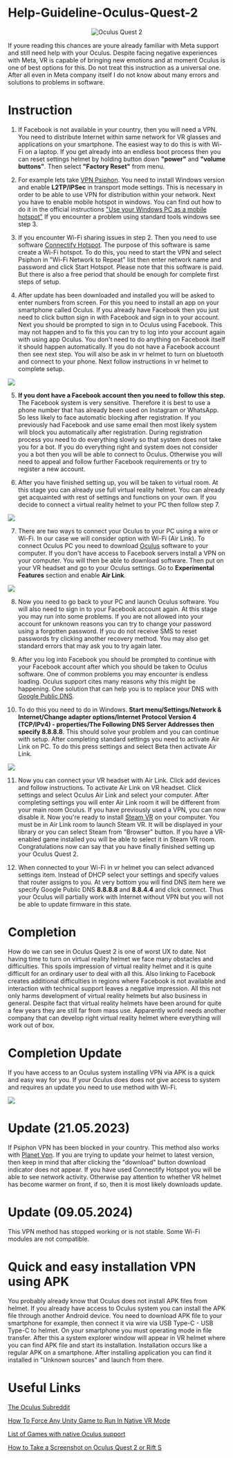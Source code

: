 # Help-Guideline-Oculus-Quest-2
<p align="center">
  <img src="https://equipvr.io/wp-content/uploads/2020/09/oculus-quest-2-logo-290.60505260324xauto@2x.png" alt="Oculus Quest 2"/>
</p>
If youre reading this chances are youre already familiar with Meta support and still need help with your Oculus. Despite facing negative experiences with Meta, VR is capable of bringing new emotions and at moment Oculus is one of best options for this. Do not treat this instruction as a universal one. After all even in Meta company itself I do not know about many errors and solutions to problems in software.


# Instruction

1. If Facebook is not available in your country, then you will need a VPN. You need to distribute Internet within same network for VR glasses and applications on your smartphone. The easiest way to do this is with Wi-Fi on a laptop. If you get already into an endless boot process then you can reset settings helmet by holding button down **"power"** and **"volume buttons"**. Then select **"Factory Reset"** from menu.

2. For example lets take [VPN Psiphon](https://psiphon.ca). You need to install Windows version and enable **L2TP/IPSec** in transport mode settings. This is necessary in order to be able to use VPN for distribution within your network. Next you have to enable mobile hotspot in windows. You can find out how to do it in the official instructions ["Use your Windows PC as a mobile hotspot"](https://support.microsoft.com/en-us/windows/use-your-windows-pc-as-a-mobile-hotspot-c89b0fad-72d5-41e8-f7ea-406ad9036b85) If you encounter a problem using standard tools windows see step 3.

3. If you encounter Wi-Fi sharing issues in step 2. Then you need to use software [Connectify Hotspot](https://connectify.me). The purpose of this software is same  create a Wi-Fi hotspot. To do this, you need to start the VPN and select Psiphon in "Wi-Fi Network to Repeat" list then enter network name and password and click Start Hotspot. Please note that this software is paid. But there is also a free period that should be enough for complete first steps of setup.

4. After update has been downloaded and installed you will be asked to enter numbers from screen. For this you need to install an app on your smartphone called Oculus. If you already have Facebook then you just need to click button sign in with Facebook and sign in to your account. Next you should be prompted to sign in to Oculus using Facebook. This may not happen and to fix this you can try to log into your account again with using app Oculus. You don't need to do anything on Facebook itself it should happen automatically. If you do not have a Facebook account then see next step. You will also be ask in vr helmet to turn on bluetooth and connect to your phone. Next follow instructions in vr helmet to complete setup.

![](https://g-h.sgp1.digitaloceanspaces.com/wp-content/uploads/2022/07/21093704/274083680_1272470853222344_8523922374175234195_n-1384x800.jpg)

5. **If you dont have a Facebook account then you need to follow this step.** The Facebook system is very sensitive. Therefore it is best to use a phone number that has already been used on Instagram or WhatsApp. So less likely to face automatic blocking after registration. If you previously had Facebook and use same email then most likely system will block you automatically after registration. During registration process you need to do everything slowly so that system does not take you for a bot. If you do everything right and system does not consider you a bot then you will be able to connect to Oculus. Otherwise you will need to appeal and follow further Facebook requirements or try to register a new account.

6. After you have finished setting up, you will be taken to virtual room. At this stage you can already use full virtual reality helmet. You can already get acquainted with rest of settings and functions on your own. If you decide to connect a virtual reality helmet to your PC then follow step 7.

![](https://cdn.vox-cdn.com/thumbor/dBex5B7ilaUi45xvvdHJAXarRgY=/1400x0/filters:no_upscale()/cdn.vox-cdn.com/uploads/chorus_asset/file/21882209/Home_environment_view_2.png)

7. There are two ways to connect your Oculus to your PC using a wire or Wi-Fi. In our case we will consider option with Wi-Fi (Air Link). To connect Oculus PC you need to download [Oculus](https://store.facebook.com/nl/quest/setup/?utm_source=store.facebook.com&utm_medium=oculusredirect) software to your computer. If you don't have access to Facebook servers install a VPN on your computer. You will then be able to download software. Then put on your VR headset and go to your Oculus settings. Go to **Experimental Features** section and enable **Air Link**. 

![](https://helpdeskgeek.com/wp-content/pictures/2022/04/image-182.png)

8. Now you need to go back to your PC and launch Oculus software. You will also need to sign in to your Facebook account again. At this stage you may run into some problems. If you are not allowed into your account for unknown reasons you can try to change your password using a forgotten password. If you do not receive SMS to reset passwords try clicking another recovery method. You may also get standard errors that may ask you to try again later.

9. After you log into Facebook you should be prompted to continue with your Facebook account after which you should be taken to Oculus software. One of common problems you may encounter is endless loading. Oculus support cites many reasons why this might be happening. One solution that can help you is to replace your DNS with [Google Public DNS](https://developers.google.com/speed/public-dns).

10. To do this you need to do in Windows. **Start menu/Settings/Network & Internet/Change adapter options/Internet Protocol Version 4 (TCP/IPv4) - properties/The Following DNS Server Addresses then specify 8.8.8.8**. This should solve your problem and you can continue with setup. After completing standard settings you need to activate Air Link on PC. To do this press settings and select Beta then activate Air Link.

![](https://roadtovrlive-5ea0.kxcdn.com/wp-content/uploads/2021/04/oculus-pc-enable-air-link.png)

11. Now you can connect your VR headset with Air Link. Click add devices and follow instructions. To activate Air Link on VR headset. Click settings and select Oculus Air Link and select your computer. After completing settings you will enter Air Link room it will be different from your main room Oculus. If you have previously used a VPN, you can now disable it. Now you're ready to install [Steam VR](https://store.steampowered.com/app/250820/SteamVR/) on your computer. You must be in Air Link room to launch Steam VR. It will be displayed in your library or you can select Steam from "Browser" button. If you have a VR-enabled game installed you will be able to select it in Steam VR room. Congratulations now can say that you have finally finished setting up your Oculus Quest 2.

12. When connected to your Wi-Fi in vr helmet you can select  advanced settings item. Instead of DHCP select your settings and specify values that router assigns to you. At very bottom you will find DNS item here we specify Google Public DNS **8.8.8.8** and **8.8.4.4** and click connect. Thus your Oculus will partially work with Internet without VPN but you will not be able to update firmware in this state.

# Completion

How do we can see in Oculus Quest 2 is one of worst UX to date. Not having time to turn on virtual reality helmet we face many obstacles and difficulties. This spoils impression of virtual reality helmet and it is quite difficult for an ordinary user to deal with all this. Also linking to Facebook creates additional difficulties in regions where Facebook is not available and interaction with technical support leaves a negative impression. All this not only harms development of virtual reality helmets but also business in general. Despite fact that virtual reality helmets have been around for quite a few years they are still far from mass use. Apparently world needs another company that can develop right virtual reality helmet where everything will work out of box. 

# Completion Update
If you have access to an Oculus system installing VPN via APK is a quick and easy way for you. If your Oculus does does not give access to system and requires an update you need to use method with Wi-Fi.

![](https://www.rollingstone.com/wp-content/uploads/2020/11/Oculus-Quest-2.jpg)

# Update (21.05.2023)
If Psiphon VPN has been blocked in your country. This method also works with [Planet Vpn](https://freevpnplanet.com). If you are trying to update your helmet to latest version, then keep in mind that after clicking the "download" button download indicator does not appear. If you have used Connectify Hotspot you will be able to see network activity. Otherwise pay attention to whether VR helmet has become warmer on front, if so, then it is most likely downloads update.

# Update (09.05.2024)
This VPN method has stopped working or is not stable. Some Wi-Fi modules are not compatible.

# Quick and easy installation VPN using APK
You probably already know that Oculus does not install APK files from helmet. If you already have access to Oculus system you can install the APK file through another Android device. You need to download APK file to your smartphone for example, then connect it via wire via USB Type-C - USB Type-C to helmet. On your smartphone you must operating mode in file transfer. After this a system explorer window will appear in VR helmet where you can find APK file and start its installation. Installation occurs like a regular APK on a smartphone. After installing application you can find it installed in "Unknown sources" and launch from there.

# Useful Links

[The Oculus Subreddit](https://www.reddit.com/r/oculus/)

[How To Force Any Unity Game to Run In Native VR Mode](https://www.notion.so/beastsaber/How-To-Force-Any-Unity-Game-to-Run-In-Native-VR-Mode-cf8c50f66f2740d5b692db786a8386a1)

[List of Games with native Oculus support](https://www.reddit.com/r/oculus/wiki/steamgameswithnativesupport)

[How to Take a Screenshot on Oculus Quest 2 or Rift S](https://www.windowsdigitals.com/how-to-take-a-screenshot-on-oculus-quest-2-rift-s/)
